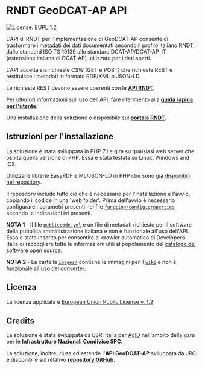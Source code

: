 # RNDT GeoDCAT-AP API

[![License: EUPL 1.2](https://img.shields.io/badge/License-EUPL&nbsp;1.2-blue.svg)](https://joinup.ec.europa.eu/sites/default/files/custom-page/attachment/eupl_v1.2_it.pdf)

L&#39;API di RNDT per l&#39;implementazione di GeoDCAT-AP consente di trasformare i metadati dei dati documentati secondo il profilo italiano RNDT, dallo standard ISO TS 19139 allo standard DCAT-AP/DCAT-AP_IT (estensione italiana di DCAT-AP) utilizzato per i dati aperti.

L&#39;API accetta sia richieste CSW (GET e POST) che richieste REST e restituisce i metadati in formato RDF/XML o JSON-LD.

Le richieste REST devono essere coerenti con le [**API RNDT**](https://geodati.gov.it/geoportale/strumenti/api-rest).

Per ulteriori informazioni sull'uso dell'API, fare riferimento alla [**guida rapida per l'utente**](https://github.com/AgID/rndt-geodcat-ap-api/wiki/Guida-rapida-per-l'utente).

Una installazione della soluzione è disponibile sul [**portale RNDT**](https://geodati.gov.it/geodcat-ap_it/).

## Istruzioni per l'installazione
La soluzione è stata sviluppata in PHP 7.1 e gira su qualsiasi web server che ospita quella versione di PHP. Essa è stata testata su Linux, Windows and iOS.

Utilizza le librerie EasyRDF e ML/JSON-LD di PHP che sono [già disponibili nel repository](lib/composer).

Il repository include tutto ciò che è necessario per l'installazione e l'avvio, copiando il codice in una 'web folder'. Prima dell'avvio è necessario configurare i parametri presenti nel file [```function/config.properties```](function/config.properties) secondo le indicazioni ivi presenti.
 
**NOTA 1** - Il file [```publiccode.yml```](publiccode.yml) è un file di metadati richiesto per il software della pubblica amministrazione italiana e non è funzionale all'uso dell'API. Esso è stato inserito per consentire al crawler automatico di Developers Italia di raccogliere tutte le informazioni utili al popolamento del [catalogo del software open source](https://developers.italia.it/it/software).

**NOTA 2** - La cartella [```images/```](images) contiene le immagini per il [```wiki```](https://github.com/AgID/rndt-geodcat-ap-api/wiki) e non è funzionale all'uso del converter.

## Licenza
La licenza applicata è [European Union Public License v. 1.2](LICENSE).

## Credits
La soluzione è stata sviluppata da ESRI Italia per [AgID](https://www.agid.gov.it/) nell'ambito della gara per le **Infrastrutture Nazionali Condivise SPC**.

La soluzione, inoltre, riusa ed estende l'**API GeoDCAT-AP** sviluppata da JRC e disponibile sul relativo [**repository GitHub**](https://github.com/SEMICeu/iso-19139-to-dcat-ap/tree/master/api).
